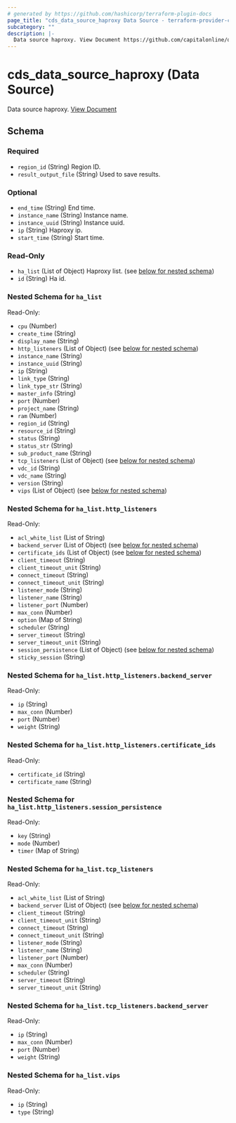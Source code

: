 ```yaml
---
# generated by https://github.com/hashicorp/terraform-plugin-docs
page_title: "cds_data_source_haproxy Data Source - terraform-provider-cds"
subcategory: ""
description: |-
  Data source haproxy. View Document https://github.com/capitalonline/openapi/blob/master/%E8%B4%9F%E8%BD%BD%E5%9D%87%E8%A1%A1%E6%A6%82%E8%A7%88.md#4describeloadbalancers
---
```


# cds_data_source_haproxy (Data Source)

Data source haproxy. [View Document](https://github.com/capitalonline/openapi/blob/master/%E8%B4%9F%E8%BD%BD%E5%9D%87%E8%A1%A1%E6%A6%82%E8%A7%88.md#4describeloadbalancers)



<!-- schema generated by tfplugindocs -->
## Schema

### Required

- `region_id` (String) Region ID.
- `result_output_file` (String) Used to save results.

### Optional

- `end_time` (String) End time.
- `instance_name` (String) Instance name.
- `instance_uuid` (String) Instance uuid.
- `ip` (String) Haproxy ip.
- `start_time` (String) Start time.

### Read-Only

- `ha_list` (List of Object) Haproxy list. (see [below for nested schema](#nestedatt--ha_list))
- `id` (String) Ha id.

<a id="nestedatt--ha_list"></a>
### Nested Schema for `ha_list`

Read-Only:

- `cpu` (Number)
- `create_time` (String)
- `display_name` (String)
- `http_listeners` (List of Object) (see [below for nested schema](#nestedobjatt--ha_list--http_listeners))
- `instance_name` (String)
- `instance_uuid` (String)
- `ip` (String)
- `link_type` (String)
- `link_type_str` (String)
- `master_info` (String)
- `port` (Number)
- `project_name` (String)
- `ram` (Number)
- `region_id` (String)
- `resource_id` (String)
- `status` (String)
- `status_str` (String)
- `sub_product_name` (String)
- `tcp_listeners` (List of Object) (see [below for nested schema](#nestedobjatt--ha_list--tcp_listeners))
- `vdc_id` (String)
- `vdc_name` (String)
- `version` (String)
- `vips` (List of Object) (see [below for nested schema](#nestedobjatt--ha_list--vips))

<a id="nestedobjatt--ha_list--http_listeners"></a>
### Nested Schema for `ha_list.http_listeners`

Read-Only:

- `acl_white_list` (List of String)
- `backend_server` (List of Object) (see [below for nested schema](#nestedobjatt--ha_list--http_listeners--backend_server))
- `certificate_ids` (List of Object) (see [below for nested schema](#nestedobjatt--ha_list--http_listeners--certificate_ids))
- `client_timeout` (String)
- `client_timeout_unit` (String)
- `connect_timeout` (String)
- `connect_timeout_unit` (String)
- `listener_mode` (String)
- `listener_name` (String)
- `listener_port` (Number)
- `max_conn` (Number)
- `option` (Map of String)
- `scheduler` (String)
- `server_timeout` (String)
- `server_timeout_unit` (String)
- `session_persistence` (List of Object) (see [below for nested schema](#nestedobjatt--ha_list--http_listeners--session_persistence))
- `sticky_session` (String)

<a id="nestedobjatt--ha_list--http_listeners--backend_server"></a>
### Nested Schema for `ha_list.http_listeners.backend_server`

Read-Only:

- `ip` (String)
- `max_conn` (Number)
- `port` (Number)
- `weight` (String)


<a id="nestedobjatt--ha_list--http_listeners--certificate_ids"></a>
### Nested Schema for `ha_list.http_listeners.certificate_ids`

Read-Only:

- `certificate_id` (String)
- `certificate_name` (String)


<a id="nestedobjatt--ha_list--http_listeners--session_persistence"></a>
### Nested Schema for `ha_list.http_listeners.session_persistence`

Read-Only:

- `key` (String)
- `mode` (Number)
- `timer` (Map of String)



<a id="nestedobjatt--ha_list--tcp_listeners"></a>
### Nested Schema for `ha_list.tcp_listeners`

Read-Only:

- `acl_white_list` (List of String)
- `backend_server` (List of Object) (see [below for nested schema](#nestedobjatt--ha_list--tcp_listeners--backend_server))
- `client_timeout` (String)
- `client_timeout_unit` (String)
- `connect_timeout` (String)
- `connect_timeout_unit` (String)
- `listener_mode` (String)
- `listener_name` (String)
- `listener_port` (Number)
- `max_conn` (Number)
- `scheduler` (String)
- `server_timeout` (String)
- `server_timeout_unit` (String)

<a id="nestedobjatt--ha_list--tcp_listeners--backend_server"></a>
### Nested Schema for `ha_list.tcp_listeners.backend_server`

Read-Only:

- `ip` (String)
- `max_conn` (Number)
- `port` (Number)
- `weight` (String)



<a id="nestedobjatt--ha_list--vips"></a>
### Nested Schema for `ha_list.vips`

Read-Only:

- `ip` (String)
- `type` (String)
